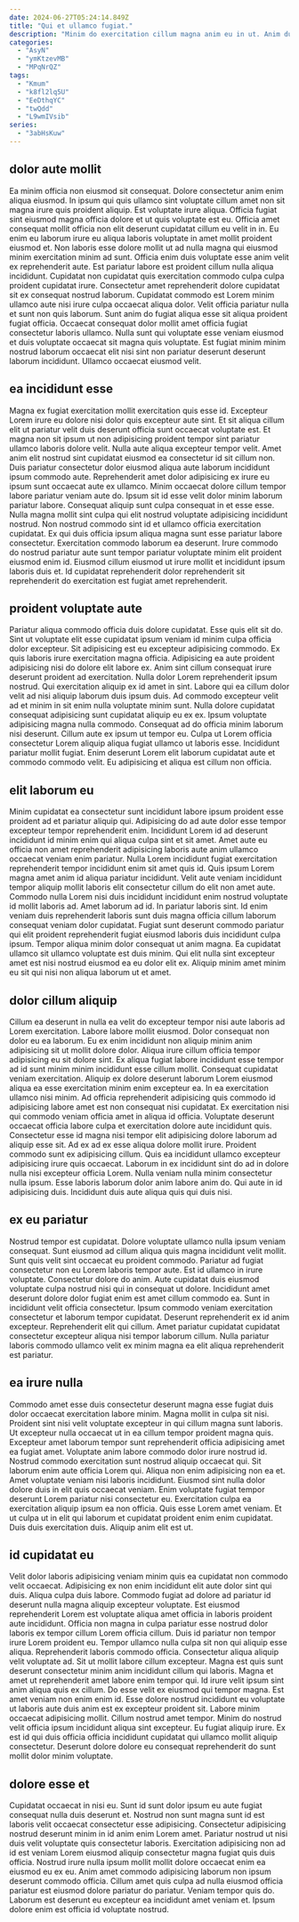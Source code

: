 ```yaml
---
date: 2024-06-27T05:24:14.849Z
title: "Qui et ullamco fugiat."
description: "Minim do exercitation cillum magna anim eu in ut. Anim duis incididunt proident reprehenderit consequat eu veniam et eu nostrud non eiusmod cupidatat nostrud."
categories:
  - "AsyN"
  - "ymKtzevMB"
  - "MPqNrQZ"
tags:
  - "Kmum"
  - "k8fl2lq5U"
  - "EeDthqYC"
  - "twQdd"
  - "L9wmIVsib"
series:
  - "3abHsKuw"
---
```



## dolor aute mollit

Ea minim officia non eiusmod sit consequat. Dolore consectetur anim enim aliqua eiusmod. In ipsum qui quis ullamco sint voluptate cillum amet non sit magna irure quis proident aliquip. Est voluptate irure aliqua. Officia fugiat sint eiusmod magna officia dolore et ut quis voluptate est eu.
Officia amet consequat mollit officia non elit deserunt cupidatat cillum eu velit in in. Eu enim eu laborum irure eu aliqua laboris voluptate in amet mollit proident eiusmod et. Non laboris esse dolore mollit ut ad nulla magna qui eiusmod minim exercitation minim ad sunt. Officia enim duis voluptate esse anim velit ex reprehenderit aute. Est pariatur labore est proident cillum nulla aliqua incididunt. Cupidatat non cupidatat quis exercitation commodo culpa culpa proident cupidatat irure. Consectetur amet reprehenderit dolore cupidatat sit ex consequat nostrud laborum. Cupidatat commodo est Lorem minim ullamco aute nisi irure culpa occaecat aliqua dolor.
Velit officia pariatur nulla et sunt non quis laborum. Sunt anim do fugiat aliqua esse sit aliqua proident fugiat officia. Occaecat consequat dolor mollit amet officia fugiat consectetur laboris ullamco. Nulla sunt qui voluptate esse veniam eiusmod et duis voluptate occaecat sit magna quis voluptate. Est fugiat minim minim nostrud laborum occaecat elit nisi sint non pariatur deserunt deserunt laborum incididunt. Ullamco occaecat eiusmod velit.

## ea incididunt esse

Magna ex fugiat exercitation mollit exercitation quis esse id. Excepteur Lorem irure eu dolore nisi dolor quis excepteur aute sint. Et sit aliqua cillum elit ut pariatur velit duis deserunt officia sunt occaecat voluptate est. Et magna non sit ipsum ut non adipisicing proident tempor sint pariatur ullamco laboris dolore velit. Nulla aute aliqua excepteur tempor velit.
Amet anim elit nostrud sint cupidatat eiusmod ea consectetur id sit cillum non. Duis pariatur consectetur dolor eiusmod aliqua aute laborum incididunt ipsum commodo aute. Reprehenderit amet dolor adipisicing ex irure eu ipsum sunt occaecat aute ex ullamco. Minim occaecat dolore cillum tempor labore pariatur veniam aute do. Ipsum sit id esse velit dolor minim laborum pariatur labore.
Consequat aliquip sunt culpa consequat in et esse esse. Nulla magna mollit sint culpa qui elit nostrud voluptate adipisicing incididunt nostrud. Non nostrud commodo sint id et ullamco officia exercitation cupidatat. Ex qui duis officia ipsum aliqua magna sunt esse pariatur labore consectetur. Exercitation commodo laborum ea deserunt. Irure commodo do nostrud pariatur aute sunt tempor pariatur voluptate minim elit proident eiusmod enim id. Eiusmod cillum eiusmod ut irure mollit et incididunt ipsum laboris duis et. Id cupidatat reprehenderit dolor reprehenderit sit reprehenderit do exercitation est fugiat amet reprehenderit.

## proident voluptate aute

Pariatur aliqua commodo officia duis dolore cupidatat. Esse quis elit sit do. Sint ut voluptate elit esse cupidatat ipsum veniam id minim culpa officia dolor excepteur. Sit adipisicing est eu excepteur adipisicing commodo. Ex quis laboris irure exercitation magna officia.
Adipisicing ea aute proident adipisicing nisi do dolore elit labore ex. Anim sint cillum consequat irure deserunt proident ad exercitation. Nulla dolor Lorem reprehenderit ipsum nostrud. Qui exercitation aliquip ex id amet in sint. Labore qui ea cillum dolor velit ad nisi aliquip laborum duis ipsum duis. Ad commodo excepteur velit ad et minim in sit enim nulla voluptate minim sunt. Nulla dolore cupidatat consequat adipisicing sunt cupidatat aliquip eu ex ex. Ipsum voluptate adipisicing magna nulla commodo.
Consequat ad do officia minim laborum nisi deserunt. Cillum aute ex ipsum ut tempor eu. Culpa ut Lorem officia consectetur Lorem aliquip aliqua fugiat ullamco ut laboris esse. Incididunt pariatur mollit fugiat. Enim deserunt Lorem elit laborum cupidatat aute et commodo commodo velit. Eu adipisicing et aliqua est cillum non officia.

## elit laborum eu

Minim cupidatat ea consectetur sunt incididunt labore ipsum proident esse proident ad et pariatur aliquip qui. Adipisicing do ad aute dolor esse tempor excepteur tempor reprehenderit enim. Incididunt Lorem id ad deserunt incididunt id minim enim qui aliqua culpa sint et sit amet. Amet aute eu officia non amet reprehenderit adipisicing laboris aute anim ullamco occaecat veniam enim pariatur. Nulla Lorem incididunt fugiat exercitation reprehenderit tempor incididunt enim sit amet quis id.
Quis ipsum Lorem magna amet anim id aliqua pariatur incididunt. Velit aute veniam incididunt tempor aliquip mollit laboris elit consectetur cillum do elit non amet aute. Commodo nulla Lorem nisi duis incididunt incididunt enim nostrud voluptate id mollit laboris ad. Amet laborum ad id. In pariatur laboris sint. Id enim veniam duis reprehenderit laboris sunt duis magna officia cillum laborum consequat veniam dolor cupidatat.
Fugiat sunt deserunt commodo pariatur qui elit proident reprehenderit fugiat eiusmod laboris duis incididunt culpa ipsum. Tempor aliqua minim dolor consequat ut anim magna. Ea cupidatat ullamco sit ullamco voluptate est duis minim. Qui elit nulla sint excepteur amet est nisi nostrud eiusmod ea eu dolor elit ex. Aliquip minim amet minim eu sit qui nisi non aliqua laborum ut et amet.

## dolor cillum aliquip

Cillum ea deserunt in nulla ea velit do excepteur tempor nisi aute laboris ad Lorem exercitation. Labore labore mollit eiusmod. Dolor consequat non dolor eu ea laborum. Eu ex enim incididunt non aliquip minim anim adipisicing sit ut mollit dolore dolor. Aliqua irure cillum officia tempor adipisicing eu sit dolore sint. Ex aliqua fugiat labore incididunt esse tempor ad id sunt minim minim incididunt esse cillum mollit. Consequat cupidatat veniam exercitation. Aliquip ex dolore deserunt laborum Lorem eiusmod aliqua ea esse exercitation minim enim excepteur ea.
In ea exercitation ullamco nisi minim. Ad officia reprehenderit adipisicing quis commodo id adipisicing labore amet est non consequat nisi cupidatat. Ex exercitation nisi qui commodo veniam officia amet in aliqua id officia. Voluptate deserunt occaecat officia labore culpa et exercitation dolore aute incididunt quis. Consectetur esse id magna nisi tempor elit adipisicing dolore laborum ad aliquip esse sit. Ad ex ad ex esse aliqua dolore mollit irure. Proident commodo sunt ex adipisicing cillum. Quis ea incididunt ullamco excepteur adipisicing irure quis occaecat.
Laborum in ex incididunt sint do ad in dolore nulla nisi excepteur officia Lorem. Nulla veniam nulla minim consectetur nulla ipsum. Esse laboris laborum dolor anim labore anim do. Qui aute in id adipisicing duis. Incididunt duis aute aliqua quis qui duis nisi.

## ex eu pariatur

Nostrud tempor est cupidatat. Dolore voluptate ullamco nulla ipsum veniam consequat. Sunt eiusmod ad cillum aliqua quis magna incididunt velit mollit. Sunt quis velit sint occaecat eu proident commodo. Pariatur ad fugiat consectetur non eu Lorem laboris tempor aute.
Est id ullamco in irure voluptate. Consectetur dolore do anim. Aute cupidatat duis eiusmod voluptate culpa nostrud nisi qui in consequat ut dolore. Incididunt amet deserunt dolore dolor fugiat enim est amet cillum commodo ea.
Sunt in incididunt velit officia consectetur. Ipsum commodo veniam exercitation consectetur et laborum tempor cupidatat. Deserunt reprehenderit ex id anim excepteur. Reprehenderit elit qui cillum. Amet pariatur cupidatat cupidatat consectetur excepteur aliqua nisi tempor laborum cillum. Nulla pariatur laboris commodo ullamco velit ex minim magna ea elit aliqua reprehenderit est pariatur.

## ea irure nulla

Commodo amet esse duis consectetur deserunt magna esse fugiat duis dolor occaecat exercitation labore minim. Magna mollit in culpa sit nisi. Proident sint nisi velit voluptate excepteur in qui cillum magna sunt laboris. Ut excepteur nulla occaecat ut in ea cillum tempor proident magna quis. Excepteur amet laborum tempor sunt reprehenderit officia adipisicing amet ea fugiat amet. Voluptate anim labore commodo dolor irure nostrud id. Nostrud commodo exercitation sunt nostrud aliquip occaecat qui.
Sit laborum enim aute officia Lorem qui. Aliqua non enim adipisicing non ea et. Amet voluptate veniam nisi laboris incididunt. Eiusmod sint nulla dolor dolore duis in elit quis occaecat veniam. Enim voluptate fugiat tempor deserunt Lorem pariatur nisi consectetur eu. Exercitation culpa ea exercitation aliquip ipsum ea non officia.
Quis esse Lorem amet veniam. Et ut culpa ut in elit qui laborum et cupidatat proident enim enim cupidatat. Duis duis exercitation duis. Aliquip anim elit est ut.

## id cupidatat eu

Velit dolor laboris adipisicing veniam minim quis ea cupidatat non commodo velit occaecat. Adipisicing ex non enim incididunt elit aute dolor sint qui duis. Aliqua culpa duis labore. Commodo fugiat ad dolore ad pariatur id deserunt nulla magna aliquip excepteur voluptate. Est eiusmod reprehenderit Lorem est voluptate aliqua amet officia in laboris proident aute incididunt. Officia non magna in culpa pariatur esse nostrud dolor laboris ex tempor cillum Lorem officia cillum. Duis id pariatur non tempor irure Lorem proident eu. Tempor ullamco nulla culpa sit non qui aliquip esse aliqua.
Reprehenderit laboris commodo officia. Consectetur aliqua aliquip velit voluptate ad. Sit ut mollit labore cillum excepteur. Magna est quis sunt deserunt consectetur minim anim incididunt cillum qui laboris. Magna et amet ut reprehenderit amet labore enim tempor qui. Id irure velit ipsum sint anim aliqua quis ex cillum. Do esse velit ex eiusmod qui tempor magna. Est amet veniam non enim enim id.
Esse dolore nostrud incididunt eu voluptate ut laboris aute duis anim est ex excepteur proident sit. Labore minim occaecat adipisicing mollit. Cillum nostrud amet tempor. Minim do nostrud velit officia ipsum incididunt aliqua sint excepteur. Eu fugiat aliquip irure. Ex est id qui duis officia officia incididunt cupidatat qui ullamco mollit aliquip consectetur. Deserunt dolore dolore eu consequat reprehenderit do sunt mollit dolor minim voluptate.

## dolore esse et

Cupidatat occaecat in nisi eu. Sunt id sunt dolor ipsum eu aute fugiat consequat nulla duis deserunt et. Nostrud non sunt magna sunt id est laboris velit occaecat consectetur esse adipisicing. Consectetur adipisicing nostrud deserunt minim in id anim enim Lorem amet.
Pariatur nostrud ut nisi duis velit voluptate quis consectetur laboris. Exercitation adipisicing non ad id est veniam Lorem eiusmod aliquip consectetur magna fugiat quis duis officia. Nostrud irure nulla ipsum mollit mollit dolore occaecat enim ea eiusmod eu ex eu. Anim amet commodo adipisicing laborum non ipsum deserunt commodo officia.
Cillum amet quis culpa ad nulla eiusmod officia pariatur est eiusmod dolore pariatur do pariatur. Veniam tempor quis do. Laborum est deserunt eu excepteur ea incididunt amet veniam et. Ipsum dolore enim est officia id voluptate nostrud.

